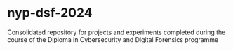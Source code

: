 # nyp-dsf-2024
Consolidated repository for projects and experiments completed during the course of the Diploma in Cybersecurity and Digital Forensics programme

